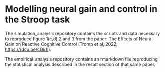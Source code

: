# Modelling neural gain and control in the Stroop task
The simulation_analysis repository contains the scripts and data necessary to reproduce figure 1(c,d),2 and 3 from the paper: The Effects of Neural Gain on Reactive Cognitive Control (Tromp et al, 2022; https://rdcu.be/cOk1l).

The empirical_analysis repository contains an rmarkdown file reproducing the statistical analysis described in the result section of that same paper.
